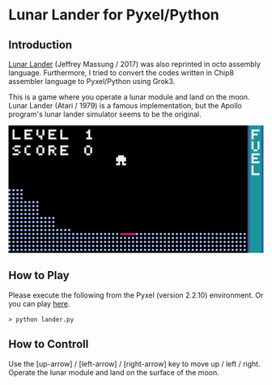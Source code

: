 # Lunar Lander for Pyxel/Python

## Introduction

[Lunar Lander](https://github.com/massung/CHIP-8/blob/master/games/sources/lander.c8) (Jeffrey Massung / 2017) was also reprinted in octo assembly language.
Furthermore, I tried to convert the codes written in Chip8 assembler language to Pyxel/Python using Grok3.

This is a game where you operate a lunar module and land on the moon. 
Lunar Lander (Atari / 1979) is a famous implementation, 
but the Apollo program's lunar lander simulator seems to be the original. 

![](https://github.com/jay-kumogata/RetroGames/blob/main/pyxel/lander/screenshots/lander01.gif)

## How to Play

Please execute the following from the Pyxel (version 2.2.10) environment.
Or you can play [here](https://kitao.github.io/pyxel/wasm/launcher/?run=jay-kumogata.RetroGames.pyxel.lander.lander).

	> python lander.py

## How to Controll

Use the [up-arrow] / [left-arrow] / [right-arrow] key to move up / left / right.  
Operate the lunar module and land on the surface of the moon.
